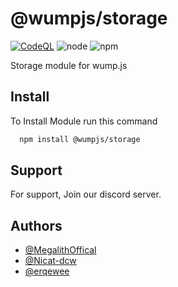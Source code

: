 
# @wumpjs/storage
[![CodeQL](https://github.com/wumpjs/storage/actions/workflows/codeql.yml/badge.svg)](https://github.com/wumpjs/storage/actions/workflows/codeql.yml)
![node](https://github.com/wumpjs/storage/actions/workflows/node.js.yml/badge.svg)
![npm](https://github.com/wumpjs/storage/actions/workflows/npm-github.yml/badge.svg)

Storage module for wump.js


## Install

To Install Module run this command

```bash
  npm install @wumpjs/storage
```


## Support

For support, Join our discord server.


## Authors

- [@MegalithOffical](https://www.github.com/MegalithOffical)
- [@Nicat-dcw](https://www.github.com/Nicat-dcw)
- [@erqewee](https://www.github.com/erqewee)

